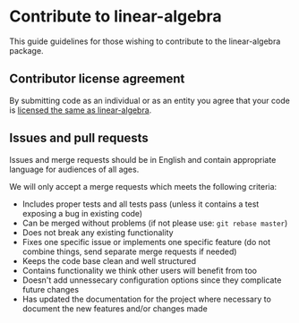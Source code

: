 # Contribute to linear-algebra

This guide guidelines for those wishing to contribute to the linear-algebra package.

## Contributor license agreement

By submitting code as an individual or as an entity you agree that your code is [licensed the same as linear-algebra](LICENSE.md).

## Issues and pull requests

Issues and merge requests should be in English and contain appropriate language for audiences of all ages.

We will only accept a merge requests which meets the following criteria:

* Includes proper tests and all tests pass (unless it contains a test exposing a bug in existing code)
* Can be merged without problems (if not please use: `git rebase master`)
* Does not break any existing functionality
* Fixes one specific issue or implements one specific feature (do not combine things, send separate merge requests if needed)
* Keeps the code base clean and well structured
* Contains functionality we think other users will benefit from too
* Doesn't add unnessecary configuration options since they complicate future changes
* Has updated the documentation for the project where necessary to document the new features and/or changes made

